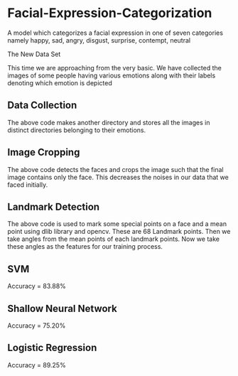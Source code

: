# Facial-Expression-Categorization
A model which categorizes a facial expression in one of seven categories namely happy, sad, angry, disgust, surprise, contempt, neutral

The New Data Set

This time we are approaching from the very basic. We have collected the images of some people having various emotions 
along with their labels denoting which emotion is depicted

## Data Collection
The above code makes another directory and stores all the images in distinct directories belonging to their emotions.

## Image Cropping
The above code detects the faces and crops the image such that the final image contains only the face. 
This decreases the noises in our data that we faced initially.

## Landmark Detection
The above code is used to mark some special points on a face and a mean point using dlib library and opencv. These are 68 Landmark points. 
Then we take angles from the mean points of each landmark points. Now we take these angles as the features for our training process.

## SVM
Accuracy = 83.88%

## Shallow Neural Network
Accuracy = 75.20%

## Logistic Regression
Accuracy = 89.25%
